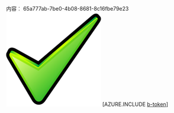 内容︰ 65a777ab-7be0-4b08-8681-8c16fbe79e23![图像](95dbcccb-7989-49c0-8712-7500bbec7989.png)
[AZURE.INCLUDE [b-token](c9253061-3d79-423f-a28d-4e342c2af17f.md)]
